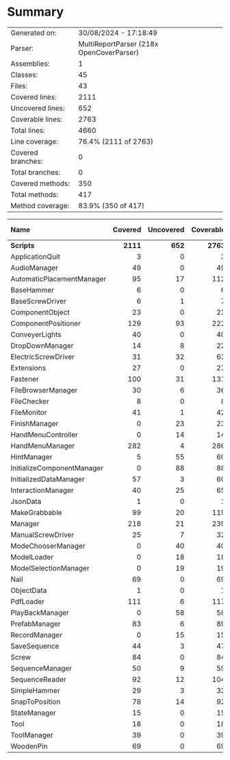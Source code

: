 ﻿# Summary
|||
|:---|:---|
| Generated on: | 30/08/2024 - 17:18:49 |
| Parser: | MultiReportParser (218x OpenCoverParser) |
| Assemblies: | 1 |
| Classes: | 45 |
| Files: | 43 |
| Covered lines: | 2111 |
| Uncovered lines: | 652 |
| Coverable lines: | 2763 |
| Total lines: | 4660 |
| Line coverage: | 76.4% (2111 of 2763) |
| Covered branches: | 0 |
| Total branches: | 0 |
| Covered methods: | 350 |
| Total methods: | 417 |
| Method coverage: | 83.9% (350 of 417) |

|**Name**|**Covered**|**Uncovered**|**Coverable**|**Total**|**Line coverage**|**Covered**|**Total**|**Branch coverage**|**Covered**|**Total**|**Method coverage**|
|:---|---:|---:|---:|---:|---:|---:|---:|---:|---:|---:|---:|
|**Scripts**|**2111**|**652**|**2763**|**4899**|**76.4%**|**0**|**0**|****|**350**|**417**|**83.9%**|
|ApplicationQuit|3|0|3|17|100%|0|0||1|1|100%|
|AudioManager|49|0|49|77|100%|0|0||7|7|100%|
|AutomaticPlacementManager|95|17|112|179|84.8%|0|0||10|10|100%|
|BaseHammer|6|0|6|16|100%|0|0||2|2|100%|
|BaseScrewDriver|6|1|7|18|85.7%|0|0||7|7|100%|
|ComponentObject|23|0|23|61|100%|0|0||9|9|100%|
|ComponentPositioner|129|93|222|319|58.1%|0|0||27|27|100%|
|ConveyerLights|40|0|40|66|100%|0|0||8|8|100%|
|DropDownManager|14|8|22|41|63.6%|0|0||2|3|66.6%|
|ElectricScrewDriver|31|32|63|87|49.2%|0|0||8|9|88.8%|
|Extensions|27|0|27|38|100%|0|0||1|1|100%|
|Fastener|100|31|131|210|76.3%|0|0||22|22|100%|
|FileBrowserManager|30|6|36|81|83.3%|0|0||3|3|100%|
|FileChecker|8|0|8|19|100%|0|0||1|1|100%|
|FileMonitor|41|1|42|86|97.6%|0|0||9|9|100%|
|FinishManager|0|23|23|45|0%|0|0||0|5|0%|
|HandMenuController|0|14|14|32|0%|0|0||0|3|0%|
|HandMenuManager|282|4|286|449|98.6%|0|0||35|35|100%|
|HintManager|5|55|60|111|8.3%|0|0||3|8|37.5%|
|InitializeComponentManager|0|88|88|153|0%|0|0||0|12|0%|
|InitializedDataManager|57|3|60|112|95%|0|0||5|5|100%|
|InteractionManager|40|25|65|100|61.5%|0|0||8|10|80%|
|JsonData|1|0|1|112|100%|0|0||1|1|100%|
|MakeGrabbable|99|20|119|183|83.1%|0|0||18|22|81.8%|
|Manager|218|21|239|389|91.2%|0|0||51|52|98%|
|ManualScrewDriver|25|7|32|60|78.1%|0|0||4|4|100%|
|ModeChooserManager|0|40|40|74|0%|0|0||0|8|0%|
|ModelLoader|0|18|18|39|0%|0|0||0|1|0%|
|ModelSelectionManager|0|19|19|41|0%|0|0||0|5|0%|
|Nail|69|0|69|115|100%|0|0||6|6|100%|
|ObjectData|1|0|1|127|100%|0|0||1|1|100%|
|PdfLoader|111|6|117|189|94.8%|0|0||14|14|100%|
|PlayBackManager|0|58|58|97|0%|0|0||0|11|0%|
|PrefabManager|83|6|89|129|93.2%|0|0||9|9|100%|
|RecordManager|0|15|15|33|0%|0|0||0|4|0%|
|SaveSequence|44|3|47|127|93.6%|0|0||8|8|100%|
|Screw|84|0|84|117|100%|0|0||7|7|100%|
|SequenceManager|50|9|59|104|84.7%|0|0||15|15|100%|
|SequenceReader|92|12|104|173|88.4%|0|0||8|8|100%|
|SimpleHammer|29|3|32|62|90.6%|0|0||5|5|100%|
|SnapToPosition|78|14|92|168|84.7%|0|0||6|10|60%|
|StateManager|15|0|15|29|100%|0|0||6|6|100%|
|Tool|18|0|18|28|100%|0|0||4|4|100%|
|ToolManager|39|0|39|71|100%|0|0||13|13|100%|
|WoodenPin|69|0|69|115|100%|0|0||6|6|100%|
